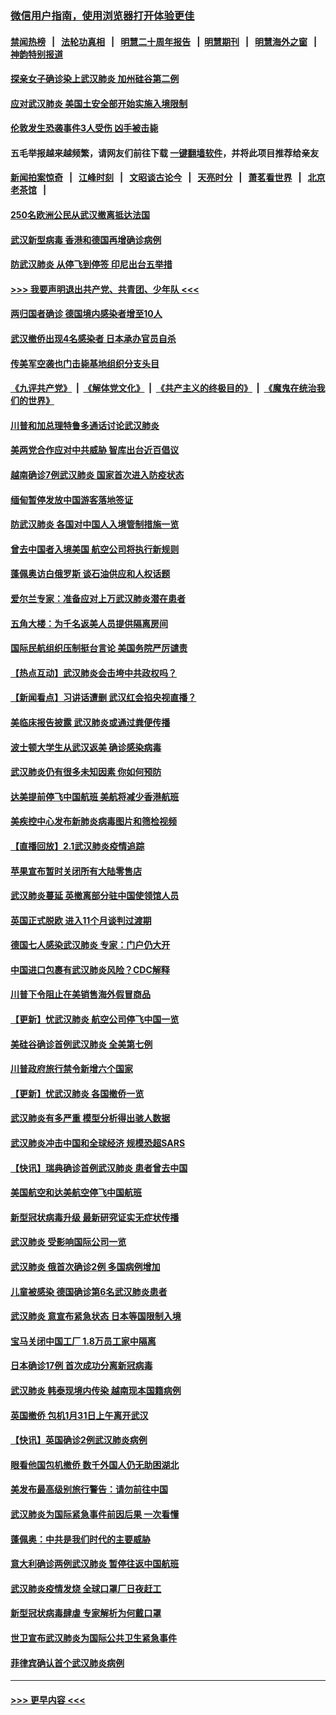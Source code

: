 ### [微信用户指南，使用浏览器打开体验更佳](https://github.com/gfw-breaker/banned-news1/blob/master/indexes/wechat-guide.md?t=0)
#### [禁闻热榜](热点新闻.md?t=0)  &nbsp;&nbsp;|&nbsp;&nbsp; [法轮功真相](https://github.com/gfw-breaker/truth/blob/master/README.md?t=0) &nbsp;&nbsp;|&nbsp;&nbsp; [明慧二十周年报告](https://github.com/gfw-breaker/mh-reports/blob/master/README.md?t=0) &nbsp;&nbsp;|&nbsp;&nbsp;[明慧期刊](https://github.com/gfw-breaker/mh-qikan) &nbsp;&nbsp;|&nbsp;&nbsp; [明慧海外之窗](https://github.com/gfw-breaker/mh-news/blob/master/README.md?t=0) &nbsp;&nbsp;|&nbsp;&nbsp; [神韵特别报道](https://github.com/gfw-breaker/mh-news/blob/master/shenyun.md?t=0)
#### [探亲女子确诊染上武汉肺炎 加州硅谷第二例](../pages/nsc418/n11839784.md?t=02031644) 
#### [应对武汉肺炎 美国土安全部开始实施入境限制](../pages/nsc418/n11839729.md?t=02031644) 
#### [伦敦发生恐袭事件3人受伤 凶手被击毙](../pages/nsc418/n11839442.md?t=02031644) 
#### 五毛举报越来越频繁，请网友们前往下载 [一键翻墙软件](https://github.com/gfw-breaker/ssr-accounts)，并将此项目推荐给亲友
#### [新闻拍案惊奇](https://github.com/gfw-breaker/banned-news1/blob/master/pages/link4.md) &nbsp;&nbsp;|&nbsp;&nbsp; [江峰时刻](https://github.com/gfw-breaker/banned-news1/blob/master/pages/link4.md) &nbsp;&nbsp;|&nbsp;&nbsp; [文昭谈古论今](https://github.com/gfw-breaker/banned-news1/blob/master/pages/link4.md) &nbsp;&nbsp;|&nbsp;&nbsp; [天亮时分](https://github.com/gfw-breaker/banned-news1/blob/master/pages/link4.md) &nbsp;&nbsp;|&nbsp;&nbsp; [萧茗看世界](https://github.com/gfw-breaker/banned-news1/blob/master/pages/link4.md) &nbsp;&nbsp;|&nbsp;&nbsp; [北京老茶馆](https://github.com/gfw-breaker/banned-news1/blob/master/pages/link4.md) &nbsp;&nbsp;|&nbsp;&nbsp; 
#### [250名欧洲公民从武汉撤离抵达法国](../pages/nsc418/n11839438.md?t=02031644) 
#### [武汉新型病毒 香港和德国再增确诊病例](../pages/nsc418/n11839381.md?t=02031644) 
#### [防武汉肺炎 从停飞到停签 印尼出台五举措](../pages/nsc418/n11839282.md?t=02031644) 
#### [>>> 我要声明退出共产党、共青团、少年队 <<<](https://github.com/begood0513/goodnews/blob/master/quit/letter.md) 
#### [两归国者确诊 德国境内感染者增至10人](../pages/nsc418/n11839164.md?t=02031644) 
#### [武汉撤侨出现4名感染者 日本承办官员自杀](../pages/nsc418/n11839044.md?t=02031644) 
#### [传美军空袭也门击毙基地组织分支头目](../pages/nsc418/n11839210.md?t=02031644) 
#### [《九评共产党》](https://github.com/begood0513/9ping.md/blob/master/README.md) &nbsp;|&nbsp; [《解体党文化》](../../../../jtdwh.md/blob/master/README.md)  &nbsp;|&nbsp; [《共产主义的终极目的》](../../../../gczydzjmd.md/blob/master/README.md) &nbsp;|&nbsp; [《魔鬼在统治我们的世界》](../../../../mgztzwmdsj.md/blob/master/README.md) 
#### [川普和加总理特鲁多通话讨论武汉肺炎](../pages/nsc418/n11839128.md?t=02031644) 
#### [美两党合作应对中共威胁 智库出台近百倡议](../pages/nsc418/n11838437.md?t=02031644) 
#### [越南确诊7例武汉肺炎 国家首次进入防疫状态](../pages/nsc418/n11838860.md?t=02031644) 
#### [缅甸暂停发放中国游客落地签证](../pages/nsc418/n11838730.md?t=02031644) 
#### [防武汉肺炎 各国对中国人入境管制措施一览](../pages/nsc418/n11838726.md?t=02031644) 
#### [曾去中国者入境美国 航空公司将执行新规则](../pages/nsc418/n11838375.md?t=02031644) 
#### [蓬佩奥访白俄罗斯 谈石油供应和人权话题](../pages/nsc418/n11838242.md?t=02031644) 
#### [爱尔兰专家：准备应对上万武汉肺炎潜在患者](../pages/nsc418/n11837978.md?t=02031644) 
#### [五角大楼：为千名返美人员提供隔离房间](../pages/nsc418/n11837831.md?t=02031644) 
#### [国际民航组织压制挺台言论 美国务院严厉谴责](../pages/nsc418/n11837791.md?t=02031644) 
#### [【热点互动】武汉肺炎会击垮中共政权吗？](../pages/nsc418/n11837779.md?t=02031644) 
#### [【新闻看点】习讲话遭删 武汉红会掐央视直播？](../pages/nsc418/n11837573.md?t=02031644) 
#### [美临床报告披露 武汉肺炎或通过粪便传播](../pages/nsc418/n11837626.md?t=02031644) 
#### [波士顿大学生从武汉返美 确诊感染病毒](../pages/nsc418/n11837580.md?t=02031644) 
#### [武汉肺炎仍有很多未知因素 你如何预防](../pages/nsc418/n11837666.md?t=02031644) 
#### [达美提前停飞中国航班 美航将减少香港航班](../pages/nsc418/n11837649.md?t=02031644) 
#### [美疾控中心发布新肺炎病毒图片和筛检视频](../pages/nsc418/n11837491.md?t=02031644) 
#### [【直播回放】2.1武汉肺炎疫情追踪](../pages/nsc418/n11837232.md?t=02031644) 
#### [苹果宣布暂时关闭所有大陆零售店](../pages/nsc418/n11837097.md?t=02031644) 
#### [武汉肺炎蔓延 英撤离部分驻中国使领馆人员](../pages/nsc418/n11837061.md?t=02031644) 
#### [英国正式脱欧 进入11个月谈判过渡期](../pages/nsc418/n11836911.md?t=02031644) 
#### [德国七人感染武汉肺炎 专家：门户仍大开](../pages/nsc418/n11836344.md?t=02031644) 
#### [中国进口包裹有武汉肺炎风险？CDC解释](../pages/nsc418/n11836321.md?t=02031644) 
#### [川普下令阻止在美销售海外假冒商品](../pages/nsc418/n11836261.md?t=02031644) 
#### [【更新】忧武汉肺炎 航空公司停飞中国一览](../pages/nsc418/n11835931.md?t=02031644) 
#### [美硅谷确诊首例武汉肺炎 全美第七例](../pages/nsc418/n11836093.md?t=02031644) 
#### [川普政府旅行禁令新增六个国家](../pages/nsc418/n11836083.md?t=02031644) 
#### [【更新】忧武汉肺炎 各国撤侨一览](../pages/nsc418/n11835673.md?t=02031644) 
#### [武汉肺炎有多严重 模型分析得出骇人数据](../pages/nsc418/n11835829.md?t=02031644) 
#### [武汉肺炎冲击中国和全球经济 规模恐超SARS](../pages/nsc418/n11835652.md?t=02031644) 
#### [【快讯】瑞典确诊首例武汉肺炎 患者曾去中国](../pages/nsc418/n11835675.md?t=02031644) 
#### [美国航空和达美航空停飞中国航班](../pages/nsc418/n11835567.md?t=02031644) 
#### [新型冠状病毒升级 最新研究证实无症状传播](../pages/nsc418/n11835589.md?t=02031644) 
#### [武汉肺炎 受影响国际公司一览](../pages/nsc418/n11835538.md?t=02031644) 
#### [武汉肺炎 俄首次确诊2例 多国病例增加](../pages/nsc418/n11835295.md?t=02031644) 
#### [儿童被感染 德国确诊第6名武汉肺炎患者](../pages/nsc418/n11835338.md?t=02031644) 
#### [武汉肺炎 意宣布紧急状态 日本等国限制入境](../pages/nsc418/n11835062.md?t=02031644) 
#### [宝马关闭中国工厂 1.8万员工家中隔离](../pages/nsc418/n11835128.md?t=02031644) 
#### [日本确诊17例 首次成功分离新冠病毒](../pages/nsc418/n11834975.md?t=02031644) 
#### [武汉肺炎 韩泰现境内传染 越南现本国籍病例](../pages/nsc418/n11834857.md?t=02031644) 
#### [英国撤侨 包机1月31日上午离开武汉](../pages/nsc418/n11834808.md?t=02031644) 
#### [【快讯】英国确诊2例武汉肺炎病例](../pages/nsc418/n11834824.md?t=02031644) 
#### [眼看他国包机撤侨 数千外国人仍无助困湖北](../pages/nsc418/n11834010.md?t=02031644) 
#### [美发布最高级别旅行警告：请勿前往中国](../pages/nsc418/n11834038.md?t=02031644) 
#### [武汉肺炎为国际紧急事件前因后果 一次看懂](../pages/nsc418/n11833893.md?t=02031644) 
#### [蓬佩奥：中共是我们时代的主要威胁](../pages/nsc418/n11833434.md?t=02031644) 
#### [意大利确诊两例武汉肺炎 暂停往返中国航班](../pages/nsc418/n11833483.md?t=02031644) 
#### [武汉肺炎疫情发烧 全球口罩厂日夜赶工](../pages/nsc418/n11833528.md?t=02031644) 
#### [新型冠状病毒肆虐 专家解析为何戴口罩](../pages/nsc418/n11833332.md?t=02031644) 
#### [世卫宣布武汉肺炎为国际公共卫生紧急事件](../pages/nsc418/n11833455.md?t=02031644) 
#### [菲律宾确认首个武汉肺炎病例](../pages/nsc418/n11833162.md?t=02031644) 

----
#### [ >>> 更早内容 <<< ](../indexes/nsc418-earlier.md)
